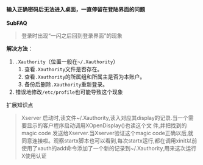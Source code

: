 #### 输入正确密码后无法进入桌面，一直停留在登陆界面的问题
**SubFAQ**
> 登录时出现“一闪之后回到登录界面”的现象

**解决方法**：
1. `.Xauthority`（位置一般在`~/.Xauthority`）
   1. 查看`.Xauthority`文件是否存在。
   2. 查看`.Xauthority`的所属组和所属主是否为本账户。
   3. 备份后删除`.Xauthority`重新登录。
2. 错误地修改`/etc/profile`也可能导致这个现象

扩展知识点
> Xserver 启动时,读文件~/.Xauthority,读入对应其display的记录.当一个需要显示的客户程序启动调用XOpenDisplay()也读这个文 件,并把找到的magic code 发送给Xserver.当Xserver验证这个magic code正确以后,就同意连接啦。观察startx脚本也可以看到,每次startx运行,都在调用xinit以前使用了xauth的add命令添加了一个新的记录到~/.Xauthority,用来这次运行X使用认证